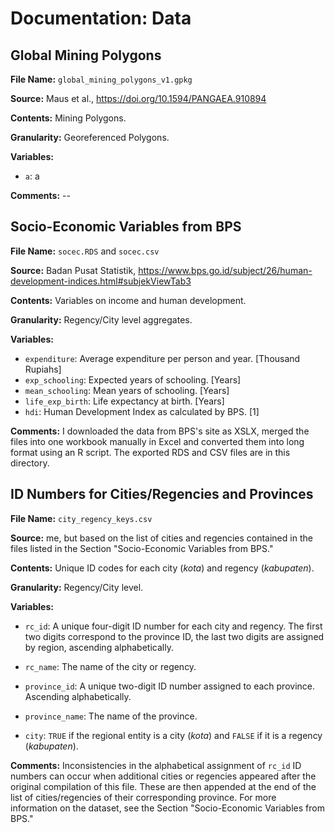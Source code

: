# Documentation: Data


## Global Mining Polygons

 **File Name:** `global_mining_polygons_v1.gpkg`
 
 **Source:** Maus et al., <https://doi.org/10.1594/PANGAEA.910894>
 
 **Contents:** Mining Polygons.
 
 **Granularity:** Georeferenced Polygons.
 
 **Variables:**
 
 * `a`: a
 
**Comments:** --



## Socio-Economic Variables from BPS

 **File Name:** `socec.RDS` and `socec.csv`
 
 **Source:** Badan Pusat Statistik, <https://www.bps.go.id/subject/26/human-development-indices.html#subjekViewTab3>
 
 **Contents:** Variables on income and human development.
 
 **Granularity:** Regency/City level aggregates.
 
 **Variables:**
 
 * `expenditure`: Average expenditure per person and year. [Thousand Rupiahs]
 * `exp_schooling`: Expected years of schooling. [Years]
 * `mean_schooling`: Mean years of schooling. [Years]
 * `life_exp_birth`: Life expectancy at birth. [Years]
 * `hdi`: Human Development Index as calculated by BPS. [1]
 
**Comments:** I downloaded the data from BPS's site as XSLX, merged the files into one workbook manually in Excel and converted them into long format using an R script. The exported RDS and CSV files are in this directory.


## ID Numbers for Cities/Regencies and Provinces

 **File Name:** `city_regency_keys.csv`
 
 **Source:** me, but based on the list of cities and regencies contained in the files listed in the Section "Socio-Economic Variables from BPS."
 
 **Contents:** Unique ID codes for each city (*kota*) and regency (*kabupaten*).
 
 **Granularity:** Regency/City level.
 
 **Variables:**
 
 * `rc_id`: A unique four-digit ID number for each city and regency. The first two digits correspond to the province ID, the last two digits are assigned by region, ascending alphabetically. 

 * `rc_name`: The name of the city or regency.

 * `province_id`: A unique two-digit ID number assigned to each province. Ascending alphabetically.

 * `province_name`: The name of the province.

 * `city`: `TRUE` if the regional entity is a city (*kota*) and `FALSE` if it is a regency (*kabupaten*). 
 
**Comments:** Inconsistencies in the alphabetical assignment of `rc_id` ID numbers can occur when additional cities or regencies appeared after the original compilation of this file. These are then appended at the end of the list of cities/regencies of their corresponding province. For more information on the dataset, see the Section "Socio-Economic Variables from BPS."
